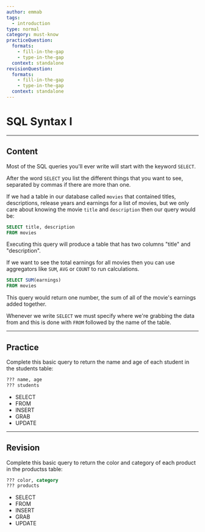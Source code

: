 ```yaml
---
author: emmab
tags:
  - introduction
type: normal
category: must-know
practiceQuestion:
  formats:
    - fill-in-the-gap
    - type-in-the-gap
  context: standalone
revisionQuestion:
  formats:
    - fill-in-the-gap
    - type-in-the-gap
  context: standalone
---
```


# SQL Syntax I


---

## Content

Most of the SQL queries you'll ever write will start with the keyword `SELECT`.

After the word `SELECT` you list the different things that you want to see, separated by commas if there are more than one.

If we had a table in our database called `movies` that contained titles, descriptions, release years and earnings for a list of movies, but we only care about knowing the movie `title` and `description` then our query would be:

```sql
SELECT title, description 
FROM movies
```

Executing this query will produce a table that has two columns "title" and "description". 

If we want to see the total earnings for all movies then you can use aggregators like `SUM`, `AVG` or `COUNT` to run calculations.

```sql
SELECT SUM(earnings)
FROM movies
```

This query would return one number, the sum of all of the movie's earnings added together.

Whenever we write `SELECT` we must specify where we're grabbing the data from and this is done with `FROM` followed by the name of the table.


---

## Practice

Complete this basic query to return the name and age of each student in the students table:

```sql
??? name, age
??? students
```

- SELECT
- FROM
- INSERT
- GRAB
- UPDATE


---

## Revision

Complete this basic query to return the color and category of each product in the productss table:

```sql
??? color, category
??? products
```

- SELECT
- FROM
- INSERT
- GRAB
- UPDATE
